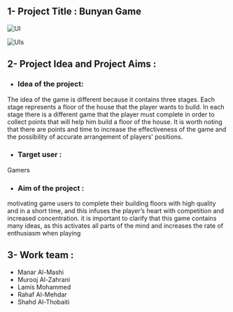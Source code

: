 
## 1- Project Title : Bunyan Game
![UI](https://github.com/manaralmashi/BunyanGame/assets/162150042/1a0b57fc-a6d6-460a-a06e-4bd675561eae)

![UIs](https://github.com/manaralmashi/BunyanGame/assets/162150042/89317f21-4a89-48de-af64-e75229878d78)

## 2- Project Idea and Project Aims :
* ### Idea of the project:
The idea of the game is different because it contains three stages. Each stage represents a floor of
the house that the player wants to build. In each stage there is a different game that the player
must complete in order to collect points that will help him build a floor of the house. It is worth
noting that there are points and time to increase the effectiveness of the game and the possibility
of accurate arrangement of players' positions.

* ### Target user : 
Gamers

* ### Aim of the project :
motivating game users to complete their building floors with high quality and in a short time, and
this infuses the player’s heart with competition and increased concentration. it is important to
clarify that this game contains many ideas, as this activates all parts of the mind and increases the
rate of enthusiasm when playing

## 3- Work team :
* Manar Al-Mashi 
* Murooj Al-Zahrani
* Lamis Mohammed 
* Rahaf Al-Mehdar 
* Shahd Al-Thobaiti
